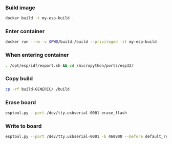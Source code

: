 ### Build image

```bash
docker build -t my-esp-build .
```

### Enter container

```bash
docker run --rm -v $PWD/build:/build --privileged -it my-esp-build
```

### When entering container

```bash
. /opt/esp/idf/export.sh && cd /micropython/ports/esp32/
```

### Copy build

```bash
cp -rf build-GENERIC/ /build
```

### Erase board

```bash
esptool.py --port /dev/tty.usbserial-0001 erase_flash
```

### Write to board

```bash
esptool.py --port /dev/tty.usbserial-0001 -b 460800 --before default_reset --after hard_reset --chip esp32  write_flash --flash_mode dio --flash_size detect --flash_freq 40m 0x1000 build-GENERIC/bootloader/bootloader.bin 0x8000 build-GENERIC/partition_table/partition-table.bin 0x10000 build-GENERIC/micropython.bin
```
